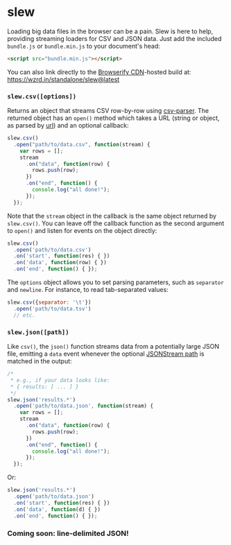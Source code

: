 # slew
Loading big data files in the browser can be a pain. Slew is here to help,
providing streaming loaders for CSV and JSON data. Just add the included
`bundle.js` or `bundle.min.js` to your document's head:

```html
<script src="bundle.min.js"></script>
```

You can also link directly to the [Browserify CDN](https://wzrd.in)-hosted build at: https://wzrd.in/standalone/slew@latest

### `slew.csv([options])`
Returns an object that streams CSV row-by-row using [csv-parser]. The returned object has an `open()` method which takes a URL (string or object, as parsed by [url](http://nodejs.org/api/url.html)) and an optional callback:

```js
slew.csv()
  .open("path/to/data.csv", function(stream) {
    var rows = [];
    stream
      .on("data", function(row) {
        rows.push(row);
      })
      .on("end", function() {
        console.log("all done!");
      });
  });
```

Note that the `stream` object in the callback is the same object returned by `slew.csv()`. You can leave off the callback function as the second argument to `open()` and listen for events on the object directly:

```js
slew.csv()
  .open('path/to/data.csv')
  .on('start', function(res) { })
  .on('data', function(row) { })
  .on('end', function() { });
```

The  `options` object allows you to set parsing parameters, such as `separator` and `newline`. For instance, to read tab-separated values:

```js
slew.csv({separator: '\t'})
  .open('path/to/data.tsv')
  // etc.
```

### `slew.json([path])`
Like `csv()`, the `json()` function streams data from a potentially large JSON file, emitting a `data` event whenever the optional [JSONStream path] is matched in the output:

```js
/*
 * e.g., if your data looks like:
 * { results: [ ... ] }
 */
slew.json('results.*')
  .open('path/to/data.json', function(stream) {
    var rows = [];
    stream
      .on("data", function(row) {
        rows.push(row);
      })
      .on("end", function() {
        console.log("all done!");
      });
  });
```

Or:

```js
slew.json('results.*')
  .open('path/to/data.json')
  .on('start', function(res) { })
  .on('data', function(d) { })
  .on('end', function() { });
```

### Coming soon: line-delimited JSON!

[csv-parser]: https://www.npmjs.com/package/csv-parser
[JSONStream path]: https://www.npmjs.com/package/JSONStream#jsonstreamparsepath

